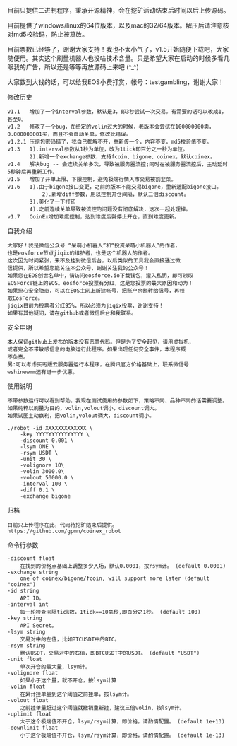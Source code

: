 目前只提供二进制程序，秉承开源精神，会在挖矿活动结束后时间以后上传源码。

目前提供了windows/linux的64位版本，以及mac的32/64版本。解压后请注意核对md5校验码，防止被篡改。  

目前票数已经够了，谢谢大家支持！我也不太小气了，v1.5开始随便下载吧，大家随便用。其实这个刷量机器人也没啥技术含量。只是希望大家在启动的时候多看几眼我的广告，所以还是等等再放源码上来吧 (^_^)

大家数到大钱的话，可以给我EOS小费打赏，帐号：testgambling，谢谢大家！

修改历史  

	v1.1   增加了一个interval参数，默认是3，即3秒尝试一次交易。有需要的话可以改成1，甚至0。  
	v1.2   修改了一个bug，在给定的volin过大的时候，老版本会尝试在100000000卖，0.000000001买，而且不会自动关单，修改此错误。 
	v1.2.1 压缩包密码错了，我自己都解不开，重新传一个，内容不变，md5校验值不变。
	v1.3   1).interval参数从1秒为单位，改为1tick即百分之一秒为单位。
	       2).新增一个exchange参数，支持fcoin、bigone、coinex，默认coinex。
	v1.4   解决bug -- 会连续关单多次，导致被服务器流控;同时在被服务器流控后，主动延时5秒钟后再重新工作。
	v1.5   增加了开单上限、下限控制，避免极端行情入市交易被割韭菜。
	v1.6   1).由于bigone接口变更，之前的版本不能交易bigone，重新适配bigone接口。
               2).新增diff参数，用以控制开仓间隔，默认三倍discount。
	       3).美化了一下打印
	       4).之前连续关单导致被流控的问题没有彻底解决，这次一起处理掉。
	v1.7   CoinEx增加难度控制，达到难度后就停止开仓，直到难度更新。

自我介绍  

	大家好！我是微信公众号 “呆萌小机器人”和“投资呆萌小机器人”的作者，  
	也是eosforce节点jiqix的维护者，也是这个机器人的作者。  
	这次因为时间紧张，来不及挂到微信后台，以后类似的工具我会直接通过微
	信提供，所以希望您能关注本公众号，谢谢关注我的公众号！  
	如果您在EOS创世名单中，请访问eosforce.io下载钱包，灌入私钥，即可领取
	EOSForce链上的EOS。eosforce投票有分红，这是您投票的最大原因和动力！
	如果担心安全隐患，可以在EOS主网上新建帐号，把账户余额转给信号，再领
	取EosForce。  
	jiqix目前为投票者分红95%，所以必须为jiqix投票，谢谢支持！  
	如果有其他疑问，请在github或者微信后台和我联系。  
	
安全申明  

	本人保证github上发布的版本没有恶意代码。但是为了安全起见，请用虚拟机，
	或者完全不带敏感信息的电脑运行此程序。如果出现任何安全事件，本程序概
	不负责。  
	另:可以考虑买丐版云服务器运行本程序，在腾讯官方价格基础上，联系微信号
	wshinewmm还有进一步优惠。  
	
使用说明  

    不带参数运行可以看到帮助，我现在测试使用的参数如下，策略不同、品种不同的话需要调整。  
    如果纯粹以刷量为目的，volin,volout调小，discount调大。  
    如果试图主动赢利，把volin,volout调大，discount调小。  
    
    ./robot -id XXXXXXXXXXXXX \
        -key YYYYYYYYYYYYYYY \
        -discount 0.001 \
        -lsym ONE \
        -rsym USDT \
        -unit 30 \
        -volignore 10\
        -volin 3000.0\
        -volout 50000.0 \
        -interval 100 \
        -diff 0.1 \
        -exchange bigone

   
归档  

    目前只上传程序在此，代码待挖矿结束后提供。  
    https://github.com/gpmn/coinex_robot  
    
命令行参数  

    -discount float    
        在找到的价格点基础上调整多少入场，默认0.0001，按rsym计。 (default 0.0001)  
    -exchange string  
        one of coinex/bigone/fcoin, will support more later (default "coinex")  
    -id string  
        API ID。  
    -interval int  
        每一轮检查间隔tick数，1tick==10毫秒,即百分之1秒。 (default 100)    
    -key string  
        API Secret。  
    -lsym string  
        交易对中的左值，比如BTCUSDT中的BTC。  
    -rsym string  
        默认USDT，交易对中的右值，即BTCUSDT中的USDT。 (default "USDT")  
    -unit float  
        单次开仓的最大量，lsym计。  
    -volignore float  
        如果小于这个量，就不开仓，按lsym计算  
    -volin float  
        在累计挂单量到这个阈值之前挂单，按lsym计。  
    -volout float  
        之前挂单量超过这个阈值就撤销重新挂，建议三倍volin，按lsym计。  
    -uplimit float
        大于这个极端值不开仓，lsym/rsym计算，即价格，请酌情配置。 (default 1e+13)
    -downlimit float
        小于这个极端值不开仓，lsym/rsym计算，即价格，请酌情配置。 (default 1e-13)
